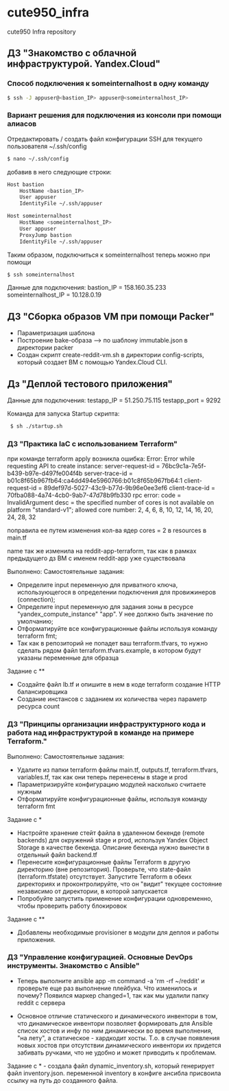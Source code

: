 # cute950_infra
cute950 Infra repository

## ДЗ "Знакомство с облачной инфраструктурой. Yandex.Cloud"
### Способ подключения к someinternalhost в одну команду
```sh
$ ssh -J appuser@<bastion_IP> appuser@<someinternalhost_IP>
```
### Вариант решения для подключения из консоли при помощи алиасов
Отредактировать / создать файл конфигурации SSH для текущего пользователя ~/.ssh/config
```sh
$ nano ~/.ssh/config
```

добавив в него следующие строки:
```sh
Host bastion
    HostName <bastion_IP>
    User appuser
    IdentityFile ~/.ssh/appuser

Host someinternalhost
    HostName <someinternalhost_IP>
    User appuser
    ProxyJump bastion
    IdentityFile ~/.ssh/appuser
```

Таким образом, подключиться к someinternalhost теперь можно при помощи
```sh
$ ssh someinternalhost
```

Данные для подключения:
bastion_IP = 158.160.35.233
someinternalhost_IP = 10.128.0.19

## ДЗ "Сборка образов VM при помощи Packer"
- Параметризация шаблона
- Построение bake-образа --> по шаблону immutable.json в директории packer
- Создан скрипт create-reddit-vm.sh в директории config-scripts, который создает ВМ с помощью Yandex.Cloud CLI.

## Дз "Деплой тестового приложения"
Данные для подключения:
testapp_IP = 51.250.75.115
testapp_port = 9292

Команда для запуска Startup скрипта:
```sh
 $ sh ./startup.sh
 ```

### ДЗ "Практика IaC с использованием Terraform"
при команде terraform apply возникла ошибка:
Error: Error while requesting API to create instance: server-request-id = 76bc9c1a-7e5f-b439-b97e-d497fe004f4b server-trace-id = b01c8f65b967fb64:ca4dd494e5960766:b01c8f65b967fb64:1 client-request-id = 89def97d-5027-43c9-b77d-9b96e0ee3ef6 client-trace-id = 70fba088-4a74-4cb0-9ab7-47d78b9fb330 rpc error: code = InvalidArgument desc = the specified number of cores is not available on platform "standard-v1"; allowed core number: 2, 4, 6, 8, 10, 12, 14, 16, 20, 24, 28, 32

поправила ее путем изменения кол-ва ядер cores  = 2 в resources в main.tf

name так же изменила на reddit-app-terraform, так как в рамках предыдущего дз ВМ с именем reddit-app уже существовала

Выполнено:
Самостоятельные задания:
- Определите input переменную для приватного ключа,
использующегося в определении подключения для провижинеров (connection);
- Определите input переменную для задания зоны в ресурсе
"yandex_compute_instance" "app". У нее должно быть значение по умолчанию;
- Отформатируйте все конфигурационные файлы используя команду terraform fmt;
- Так как в репозиторий не попадет ваш terraform.tfvars, то нужно сделать рядом файл terraform.tfvars.example, в
котором будут указаны переменные для образца

Задание с **
- Создайте файл lb.tf и опишите в нем в коде terraform создание HTTP балансировщика
- Создание инстансов с заданием их количества через параметр ресурса count

### ДЗ "Принципы организации инфраструктурного кода и работа над инфраструктурой в команде на примере Terraform."
Выполнено:
Самостоятельные задания:
- Удалите из папки terraform файлы main.tf, outputs.tf, terraform.tfvars, variables.tf, так как они теперь перенесены в stage и prod
- Параметризируйте конфигурацию модулей насколько считаете нужным
- Отформатируйте конфигурационные файлы, используя команду terraform fmt

Задание с *
- Настройте хранение стейт файла в удаленном бекенде (remote backends) для окружений stage и prod, используя Yandex Object Storage в качестве бекенда. Описание бекенда нужно вынести в отдельный файл backend.tf
- Перенесите конфигурационные файлы Terraform в другую директорию (вне репозитория). Проверьте, что state-файл (terraform.tfstate) отсутствует. Запустите Terraform в обеих директориях и проконтролируйте, что он "видит" текущее состояние независимо от директории, в которой запускается
- Попробуйте запустить применение конфигурации одновременно, чтобы проверить работу блокировок

Задание с **
- Добавлены необходимые provisioner в модули для деплоя и работы приложения.

### ДЗ "Управление конфигурацией. Основные DevOps инструменты. Знакомство с Ansible"
- Теперь выполните ansible app -m command -a 'rm -rf ~/reddit' и проверьте еще раз выполнение плейбука. Что изменилось и почему?
Появился маркер changed=1, так как мы удалили папку reddit с сервера

- Основное отличие статического и динамического инвентори в том, что динамическое инвентори позволяет формировать для Ansible список хостов и инфу по ним динамически во время выполнения, "на лету", а статическое - хардкодит хосты. Т.о. в случае появления новых хостов при отсутствии динамического инвентори их придется забивать ручками, что не удобно и может приводить к проблемам.

Задание с *
    - создала файл dynamic_inventory.sh, который генерирует файл inventory.json. переменной inventory в конфиге ансибла присвоила ссылку на путь до созданного файла.
